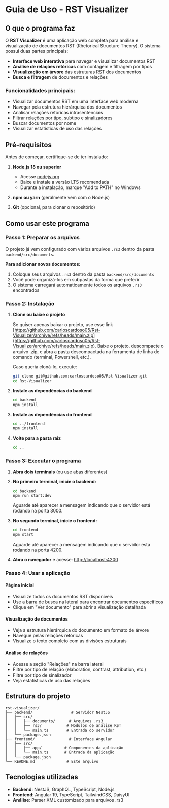 # Guia de Uso - RST Visualizer

## O que o programa faz

O **RST Visualizer** é uma aplicação web completa para análise e visualização de documentos RST (Rhetorical Structure Theory). O sistema possui duas partes principais:

- **Interface web interativa** para navegar e visualizar documentos RST
- **Análise de relações retóricas** com contagem e filtragem por tipos
- **Visualização em árvore** das estruturas RST dos documentos
- **Busca e filtragem** de documentos e relações

### Funcionalidades principais:

- Visualizar documentos RST em uma interface web moderna
- Navegar pela estrutura hierárquica dos documentos
- Analisar relações retóricas intrasentenciais
- Filtrar relações por tipo, subtipo e sinalizadores
- Buscar documentos por nome
- Visualizar estatísticas de uso das relações

## Pré-requisitos

Antes de começar, certifique-se de ter instalado:

1. **Node.js 18 ou superior**

   - Acesse [nodejs.org](https://nodejs.org/)
   - Baixe e instale a versão LTS recomendada
   - Durante a instalação, marque "Add to PATH" no Windows

2. **npm ou yarn** (geralmente vem com o Node.js)

3. **Git** (opcional, para clonar o repositório)

## Como usar este programa

### Passo 1: Preparar os arquivos

O projeto já vem configurado com vários arquivos `.rs3` dentro da pasta `backend/src/documents`.

**Para adicionar novos documentos:**

1. Coloque seus arquivos `.rs3` dentro da pasta `backend/src/documents`
2. Você pode organizá-los em subpastas da forma que preferir
3. O sistema carregará automaticamente todos os arquivos `.rs3` encontrados

### Passo 2: Instalação

1. **Clone ou baixe o projeto**

    Se quiser apenas baixar o projeto, use esse link [https://github.com/carloscardoso05/Rst-Visualizer/archive/refs/heads/main.zip](https://github.com/carloscardoso05/Rst-Visualizer/archive/refs/heads/main.zip). Baixe o projeto, descompacte o arquivo .zip, e abra a pasta descompactada na ferramenta de linha de comando (terminal, Powershell, etc.).

    Caso queria cloná-lo, execute:

   ```bash
   git clone git@github.com:carloscardoso05/Rst-Visualizer.git
   cd Rst-Visualizer
   ```

2. **Instale as dependências do backend**

   ```bash
   cd backend
   npm install
   ```

3. **Instale as dependências do frontend**

   ```bash
   cd ../frontend
   npm install
   ```

4. **Volte para a pasta raiz**
   ```bash
   cd ..
   ```

### Passo 3: Executar o programa

1. **Abra dois terminais** (ou use abas diferentes)

2. **No primeiro terminal, inicie o backend:**

   ```bash
   cd backend
   npm run start:dev
   ```

   Aguarde até aparecer a mensagem indicando que o servidor está rodando na porta 3000.

3. **No segundo terminal, inicie o frontend:**

   ```bash
   cd frontend
   npm start
   ```

   Aguarde até aparecer a mensagem indicando que o servidor está rodando na porta 4200.

4. **Abra o navegador** e acesse: [http://localhost:4200](http://localhost:4200)

### Passo 4: Usar a aplicação

#### Página inicial

- Visualize todos os documentos RST disponíveis
- Use a barra de busca na lateral para encontrar documentos específicos
- Clique em "Ver documento" para abrir a visualização detalhada

#### Visualização de documentos

- Veja a estrutura hierárquica do documento em formato de árvore
- Navegue pelas relações retóricas
- Visualize o texto completo com as divisões estruturais

#### Análise de relações

- Acesse a seção "Relações" na barra lateral
- Filtre por tipo de relação (elaboration, contrast, attribution, etc.)
- Filtre por tipo de sinalizador
- Veja estatísticas de uso das relações

## Estrutura do projeto

```
rst-visualizer/
├── backend/                 # Servidor NestJS
│   ├── src/
│   │   ├── documents/      # Arquivos .rs3
│   │   ├── rs3/           # Módulos de análise RST
│   │   └── main.ts        # Entrada do servidor
│   └── package.json
├── frontend/               # Interface Angular
│   ├── src/
│   │   ├── app/          # Componentes da aplicação
│   │   └── main.ts       # Entrada da aplicação
│   └── package.json
└── README.md              # Este arquivo
```

## Tecnologias utilizadas

- **Backend**: NestJS, GraphQL, TypeScript, Node.js
- **Frontend**: Angular 19, TypeScript, TailwindCSS, DaisyUI
- **Análise**: Parser XML customizado para arquivos .rs3
